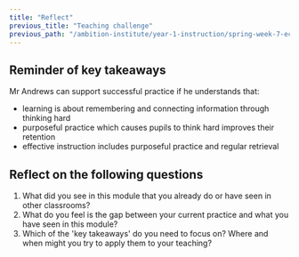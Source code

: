 ```yaml
---
title: "Reflect"
previous_title: "Teaching challenge"
previous_path: "/ambition-institute/year-1-instruction/spring-week-7-ect-teaching-challenge"
---
```


## Reminder of key takeaways

Mr Andrews can support successful practice if he understands that:

- learning is about remembering and connecting information through thinking hard
- purposeful practice which causes pupils to think hard improves their retention
- effective instruction includes purposeful practice and regular retrieval

## Reflect on the following questions

1. What did you see in this module that you already do or have seen in other classrooms?
2. What do you feel is the gap between your current practice and what you have seen in this module?
3. Which of the 'key takeaways' do you need to focus on? Where and when might you try to apply them to your teaching?
